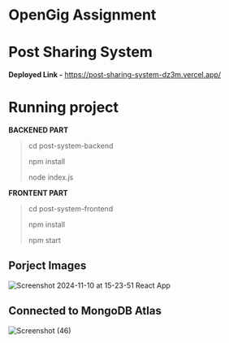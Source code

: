 # OpenGig Assignment

# Post Sharing System

**Deployed Link -** https://post-sharing-system-dz3m.vercel.app/

# Running project
**BACKENED PART**
> cd post-system-backend
> 
> npm install
> 
> node index.js

**FRONTENT PART**
> cd post-system-frontend
> 
> npm install
> 
> npm start


## Porject Images
![Screenshot 2024-11-10 at 15-23-51 React App](https://github.com/user-attachments/assets/0bf57e30-d33d-493a-8399-47a656afa8b2)
## Connected to MongoDB Atlas
![Screenshot (46)](https://github.com/user-attachments/assets/cdf70966-5597-45b2-b19f-de4604a8b72c)
